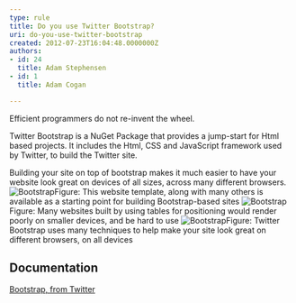 ```yaml
---
type: rule
title: Do you use Twitter Bootstrap?
uri: do-you-use-twitter-bootstrap
created: 2012-07-23T16:04:48.0000000Z
authors:
- id: 24
  title: Adam Stephensen
- id: 1
  title: Adam Cogan

---
```


 
Efficient programmers do not re-invent the wheel.

Twitter Bootstrap is a NuGet Package that provides a jump-start for Html based projects. It includes the Html, CSS and JavaScript framework used by Twitter, to build the Twitter site.
 
Building your site on top of bootstrap makes it much easier to have your website look great on devices of all sizes, across many different browsers.
![Bootstrap](/SoftwareDevelopment/RulesToBetterMVC/PublishingImages/bootstrap-1.jpg)Figure: This website template, along with many others is available as a starting point for building Bootstrap-based sites ![Bootstrap](/SoftwareDevelopment/RulesToBetterMVC/PublishingImages/bootstrap-2.jpg)Figure: Many websites built by using tables for positioning would render poorly on smaller devices, and be hard to use ![Bootstrap](/SoftwareDevelopment/RulesToBetterMVC/PublishingImages/bootstrap-3.jpg)Figure: Twitter Bootstrap uses many techniques to help make your site look great on different browsers, on all devices 
## Documentation

[Bootstrap, from Twitter](http&#58;//twitter.github.com/bootstrap/)

